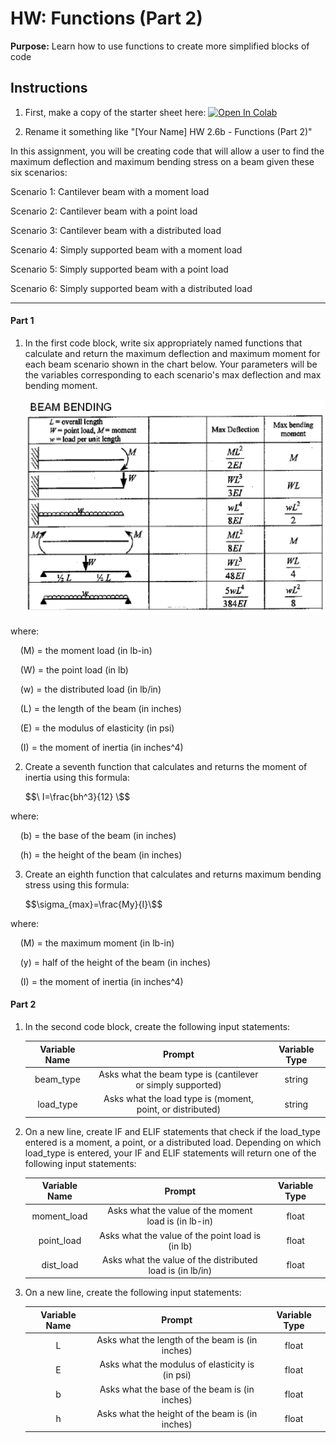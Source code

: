 #  HW: Functions (Part 2)

**Purpose:** Learn how to use functions to create more simplified blocks of code

##  Instructions
1. First, make a copy of the starter sheet here: <a href="https://colab.research.google.com/github/byu-cce270/content/blob/main/docs/unit2/06b_functions/functions2_hw.ipynb" target="_blank"><img src="https://colab.research.google.com/assets/colab-badge.svg" alt="Open In Colab"/></a>

2. Rename it something like "[Your Name] HW 2.6b - Functions (Part 2)"

In this assignment, you will be creating code that will allow a user to find the maximum deflection and maximum bending stress on a beam given these six scenarios:

Scenario 1: Cantilever beam with a moment load

Scenario 2: Cantilever beam with a point load

Scenario 3: Cantilever beam with a distributed load

Scenario 4: Simply supported beam with a moment load

Scenario 5: Simply supported beam with a point load

Scenario 6: Simply supported beam with a distributed load

---

#### Part 1

1. In the first code block, write six appropriately named functions that calculate and return the maximum deflection and maximum moment for each beam scenario shown in the chart below. Your parameters will be the variables corresponding to each scenario's max deflection and max bending moment.

    ![beamchart.png](images/beamchart.png)

where:

&nbsp;&nbsp;&nbsp;&nbsp;\(M\) = the moment load (in lb-in)

&nbsp;&nbsp;&nbsp;&nbsp;\(W\) = the point load (in lb)

&nbsp;&nbsp;&nbsp;&nbsp;\(w\) = the distributed load (in lb/in)

&nbsp;&nbsp;&nbsp;&nbsp;\(L\) = the length of the beam (in inches)

&nbsp;&nbsp;&nbsp;&nbsp;\(E\) = the modulus of elasticity (in psi)
   
&nbsp;&nbsp;&nbsp;&nbsp;\(I\) = the moment of inertia (in inches^4)


2. Create a seventh function that calculates and returns the moment of inertia using this formula:

    $$\ I=\frac{bh^3}{12} \$$

where:

&nbsp;&nbsp;&nbsp;&nbsp;\(b\) = the base of the beam (in inches)

&nbsp;&nbsp;&nbsp;&nbsp;\(h\) = the height of the beam (in inches)

3. Create an eighth function that calculates and returns maximum bending stress using this formula:

     $$\sigma_{max}=\frac{My}{I}\$$

where:

&nbsp;&nbsp;&nbsp;&nbsp;\(M\) = the maximum moment (in lb-in)

&nbsp;&nbsp;&nbsp;&nbsp;\(y\) = half of the height of the beam (in inches)

&nbsp;&nbsp;&nbsp;&nbsp;\(I\) = the moment of inertia (in inches^4)


#### Part 2

1. In the second code block, create the following input statements:

   | Variable Name |                            Prompt                           | Variable Type |
   |:-------------:|:-----------------------------------------------------------:|:-------------:|
   |   beam_type   | Asks what the beam type is (cantilever or simply supported) |    string     |
   |   load_type   | Asks what the load type is (moment, point, or distributed)  |    string     |

2. On a new line, create IF and ELIF statements that check if the load_type entered is a moment, a point, or a distributed load. Depending on which load_type is entered, your IF and ELIF statements will return one of the following input statements:

   | Variable Name |                            Prompt                           | Variable Type |
   |:-------------:|:-----------------------------------------------------------:|:-------------:|
   |  moment_load  |    Asks what the value of the moment load is (in lb-in)     |     float     |
   |   point_load  |      Asks what the value of the point load is (in lb)       |     float     |
   |   dist_load   |  Asks what the value of the distributed load is (in lb/in)  |     float     |

3. On a new line, create the following input statements:

   | Variable Name |                            Prompt                           | Variable Type |
   |:-------------:|:-----------------------------------------------------------:|:-------------:|
   |       L       |        Asks what the length of the beam is (in inches)      |     float     |
   |       E       |        Asks what the modulus of elasticity is (in psi)      |     float     |
   |       b       |         Asks what the base of the beam is (in inches)       |     float     |
   |       h       |        Asks what the height of the beam is (in inches)      |     float     |
   

